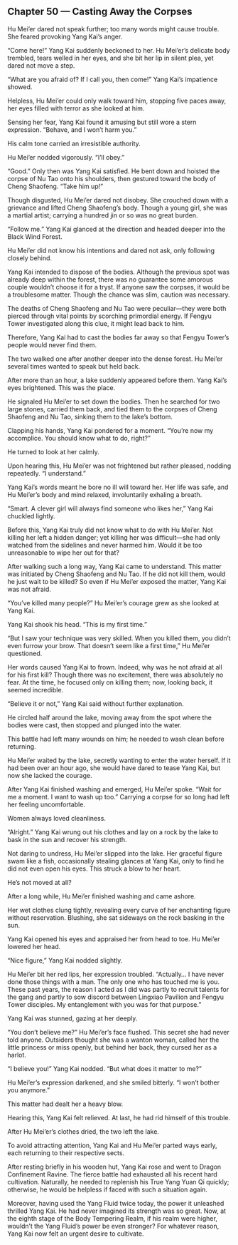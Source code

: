 ## Chapter 50 — Casting Away the Corpses

Hu Mei’er dared not speak further; too many words might cause trouble. She feared provoking Yang Kai’s anger.

“Come here!” Yang Kai suddenly beckoned to her. Hu Mei’er’s delicate body trembled, tears welled in her eyes, and she bit her lip in silent plea, yet dared not move a step.

“What are you afraid of? If I call you, then come!” Yang Kai’s impatience showed.

Helpless, Hu Mei’er could only walk toward him, stopping five paces away, her eyes filled with terror as she looked at him.

Sensing her fear, Yang Kai found it amusing but still wore a stern expression. “Behave, and I won’t harm you.”

His calm tone carried an irresistible authority.

Hu Mei’er nodded vigorously. “I’ll obey.”

“Good.” Only then was Yang Kai satisfied. He bent down and hoisted the corpse of Nu Tao onto his shoulders, then gestured toward the body of Cheng Shaofeng. “Take him up!”

Though disgusted, Hu Mei’er dared not disobey. She crouched down with a grievance and lifted Cheng Shaofeng’s body. Though a young girl, she was a martial artist; carrying a hundred jin or so was no great burden.

“Follow me.” Yang Kai glanced at the direction and headed deeper into the Black Wind Forest.

Hu Mei’er did not know his intentions and dared not ask, only following closely behind.

Yang Kai intended to dispose of the bodies. Although the previous spot was already deep within the forest, there was no guarantee some amorous couple wouldn’t choose it for a tryst. If anyone saw the corpses, it would be a troublesome matter. Though the chance was slim, caution was necessary.

The deaths of Cheng Shaofeng and Nu Tao were peculiar—they were both pierced through vital points by scorching primordial energy. If Fengyu Tower investigated along this clue, it might lead back to him.

Therefore, Yang Kai had to cast the bodies far away so that Fengyu Tower’s people would never find them.

The two walked one after another deeper into the dense forest. Hu Mei’er several times wanted to speak but held back.

After more than an hour, a lake suddenly appeared before them. Yang Kai’s eyes brightened. This was the place.

He signaled Hu Mei’er to set down the bodies. Then he searched for two large stones, carried them back, and tied them to the corpses of Cheng Shaofeng and Nu Tao, sinking them to the lake’s bottom.

Clapping his hands, Yang Kai pondered for a moment. “You’re now my accomplice. You should know what to do, right?”

He turned to look at her calmly.

Upon hearing this, Hu Mei’er was not frightened but rather pleased, nodding repeatedly. “I understand.”

Yang Kai’s words meant he bore no ill will toward her. Her life was safe, and Hu Mei’er’s body and mind relaxed, involuntarily exhaling a breath.

“Smart. A clever girl will always find someone who likes her,” Yang Kai chuckled lightly.

Before this, Yang Kai truly did not know what to do with Hu Mei’er. Not killing her left a hidden danger; yet killing her was difficult—she had only watched from the sidelines and never harmed him. Would it be too unreasonable to wipe her out for that?

After walking such a long way, Yang Kai came to understand. This matter was initiated by Cheng Shaofeng and Nu Tao. If he did not kill them, would he just wait to be killed? So even if Hu Mei’er exposed the matter, Yang Kai was not afraid.

“You’ve killed many people?” Hu Mei’er’s courage grew as she looked at Yang Kai.

Yang Kai shook his head. “This is my first time.”

“But I saw your technique was very skilled. When you killed them, you didn’t even furrow your brow. That doesn’t seem like a first time,” Hu Mei’er questioned.

Her words caused Yang Kai to frown. Indeed, why was he not afraid at all for his first kill? Though there was no excitement, there was absolutely no fear. At the time, he focused only on killing them; now, looking back, it seemed incredible.

“Believe it or not,” Yang Kai said without further explanation.

He circled half around the lake, moving away from the spot where the bodies were cast, then stopped and plunged into the water.

This battle had left many wounds on him; he needed to wash clean before returning.

Hu Mei’er waited by the lake, secretly wanting to enter the water herself. If it had been over an hour ago, she would have dared to tease Yang Kai, but now she lacked the courage.

After Yang Kai finished washing and emerged, Hu Mei’er spoke. “Wait for me a moment. I want to wash up too.” Carrying a corpse for so long had left her feeling uncomfortable.

Women always loved cleanliness.

“Alright.” Yang Kai wrung out his clothes and lay on a rock by the lake to bask in the sun and recover his strength.

Not daring to undress, Hu Mei’er slipped into the lake. Her graceful figure swam like a fish, occasionally stealing glances at Yang Kai, only to find he did not even open his eyes. This struck a blow to her heart.

He’s not moved at all?

After a long while, Hu Mei’er finished washing and came ashore.

Her wet clothes clung tightly, revealing every curve of her enchanting figure without reservation. Blushing, she sat sideways on the rock basking in the sun.

Yang Kai opened his eyes and appraised her from head to toe. Hu Mei’er lowered her head.

“Nice figure,” Yang Kai nodded slightly.

Hu Mei’er bit her red lips, her expression troubled. “Actually… I have never done those things with a man. The only one who has touched me is you. These past years, the reason I acted as I did was partly to recruit talents for the gang and partly to sow discord between Lingxiao Pavilion and Fengyu Tower disciples. My entanglement with you was for that purpose.”

Yang Kai was stunned, gazing at her deeply.

“You don’t believe me?” Hu Mei’er’s face flushed. This secret she had never told anyone. Outsiders thought she was a wanton woman, called her the little princess or miss openly, but behind her back, they cursed her as a harlot.

“I believe you!” Yang Kai nodded. “But what does it matter to me?”

Hu Mei’er’s expression darkened, and she smiled bitterly. “I won’t bother you anymore.”

This matter had dealt her a heavy blow.

Hearing this, Yang Kai felt relieved. At last, he had rid himself of this trouble.

After Hu Mei’er’s clothes dried, the two left the lake.

To avoid attracting attention, Yang Kai and Hu Mei’er parted ways early, each returning to their respective sects.

After resting briefly in his wooden hut, Yang Kai rose and went to Dragon Confinement Ravine. The fierce battle had exhausted all his recent hard cultivation. Naturally, he needed to replenish his True Yang Yuan Qi quickly; otherwise, he would be helpless if faced with such a situation again.

Moreover, having used the Yang Fluid twice today, the power it unleashed thrilled Yang Kai. He had never imagined its strength was so great. Now, at the eighth stage of the Body Tempering Realm, if his realm were higher, wouldn’t the Yang Fluid’s power be even stronger? For whatever reason, Yang Kai now felt an urgent desire to cultivate.